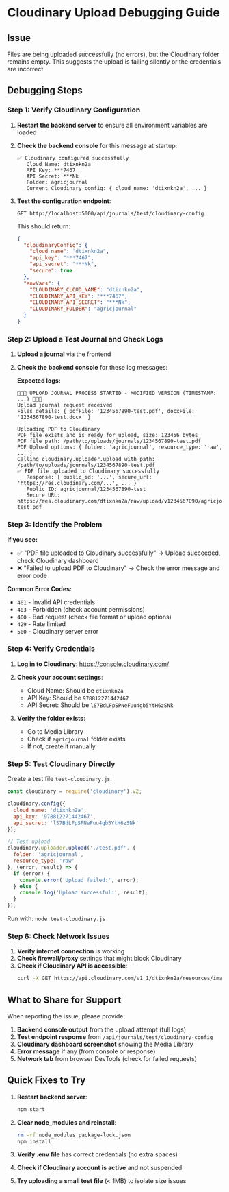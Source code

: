 # Cloudinary Upload Debugging Guide

## Issue
Files are being uploaded successfully (no errors), but the Cloudinary folder remains empty. This suggests the upload is failing silently or the credentials are incorrect.

## Debugging Steps

### Step 1: Verify Cloudinary Configuration
1. **Restart the backend server** to ensure all environment variables are loaded
2. **Check the backend console** for this message at startup:
   ```
   ✅ Cloudinary configured successfully
      Cloud Name: dtixnkn2a
      API Key: ***7467
      API Secret: ***Nk
      Folder: agricjournal
      Current Cloudinary config: { cloud_name: 'dtixnkn2a', ... }
   ```

3. **Test the configuration endpoint**:
   ```
   GET http://localhost:5000/api/journals/test/cloudinary-config
   ```
   This should return:
   ```json
   {
     "cloudinaryConfig": {
       "cloud_name": "dtixnkn2a",
       "api_key": "***7467",
       "api_secret": "***Nk",
       "secure": true
     },
     "envVars": {
       "CLOUDINARY_CLOUD_NAME": "dtixnkn2a",
       "CLOUDINARY_API_KEY": "***7467",
       "CLOUDINARY_API_SECRET": "***Nk",
       "CLOUDINARY_FOLDER": "agricjournal"
     }
   }
   ```

### Step 2: Upload a Test Journal and Check Logs
1. **Upload a journal** via the frontend
2. **Check the backend console** for these log messages:

   **Expected logs:**
   ```
   🔴🔴🔴 UPLOAD JOURNAL PROCESS STARTED - MODIFIED VERSION (TIMESTAMP: ...) 🔴🔴🔴
   Upload journal request received
   Files details: { pdfFile: '1234567890-test.pdf', docxFile: '1234567890-test.docx' }
   
   Uploading PDF to Cloudinary
   PDF file exists and is ready for upload, size: 123456 bytes
   PDF file path: /path/to/uploads/journals/1234567890-test.pdf
   PDF Upload options: { folder: 'agricjournal', resource_type: 'raw', ... }
   Calling cloudinary.uploader.upload with path: /path/to/uploads/journals/1234567890-test.pdf
   ✅ PDF file uploaded to Cloudinary successfully
      Response: { public_id: '...', secure_url: 'https://res.cloudinary.com/...', ... }
      Public ID: agricjournal/1234567890-test
      Secure URL: https://res.cloudinary.com/dtixnkn2a/raw/upload/v1234567890/agricjournal/1234567890-test.pdf
   ```

### Step 3: Identify the Problem

**If you see:**
- ✅ "PDF file uploaded to Cloudinary successfully" → Upload succeeded, check Cloudinary dashboard
- ❌ "Failed to upload PDF to Cloudinary" → Check the error message and error code

**Common Error Codes:**
- `401` - Invalid API credentials
- `403` - Forbidden (check account permissions)
- `400` - Bad request (check file format or upload options)
- `429` - Rate limited
- `500` - Cloudinary server error

### Step 4: Verify Credentials
1. **Log in to Cloudinary**: https://console.cloudinary.com/
2. **Check your account settings**:
   - Cloud Name: Should be `dtixnkn2a`
   - API Key: Should be `978812271442467`
   - API Secret: Should be `lS7BdLFpSPNeFuu4gb5YtH6zSNk`

3. **Verify the folder exists**:
   - Go to Media Library
   - Check if `agricjournal` folder exists
   - If not, create it manually

### Step 5: Test Cloudinary Directly
Create a test file `test-cloudinary.js`:

```javascript
const cloudinary = require('cloudinary').v2;

cloudinary.config({
  cloud_name: 'dtixnkn2a',
  api_key: '978812271442467',
  api_secret: 'lS7BdLFpSPNeFuu4gb5YtH6zSNk'
});

// Test upload
cloudinary.uploader.upload('./test.pdf', {
  folder: 'agricjournal',
  resource_type: 'raw'
}, (error, result) => {
  if (error) {
    console.error('Upload failed:', error);
  } else {
    console.log('Upload successful:', result);
  }
});
```

Run with: `node test-cloudinary.js`

### Step 6: Check Network Issues
1. **Verify internet connection** is working
2. **Check firewall/proxy** settings that might block Cloudinary
3. **Check if Cloudinary API is accessible**:
   ```bash
   curl -X GET https://api.cloudinary.com/v1_1/dtixnkn2a/resources/image
   ```

## What to Share for Support

When reporting the issue, please provide:
1. **Backend console output** from the upload attempt (full logs)
2. **Test endpoint response** from `/api/journals/test/cloudinary-config`
3. **Cloudinary dashboard screenshot** showing the Media Library
4. **Error message** if any (from console or response)
5. **Network tab** from browser DevTools (check for failed requests)

## Quick Fixes to Try

1. **Restart backend server**:
   ```bash
   npm start
   ```

2. **Clear node_modules and reinstall**:
   ```bash
   rm -rf node_modules package-lock.json
   npm install
   ```

3. **Verify .env file** has correct credentials (no extra spaces)

4. **Check if Cloudinary account is active** and not suspended

5. **Try uploading a small test file** (< 1MB) to isolate size issues

